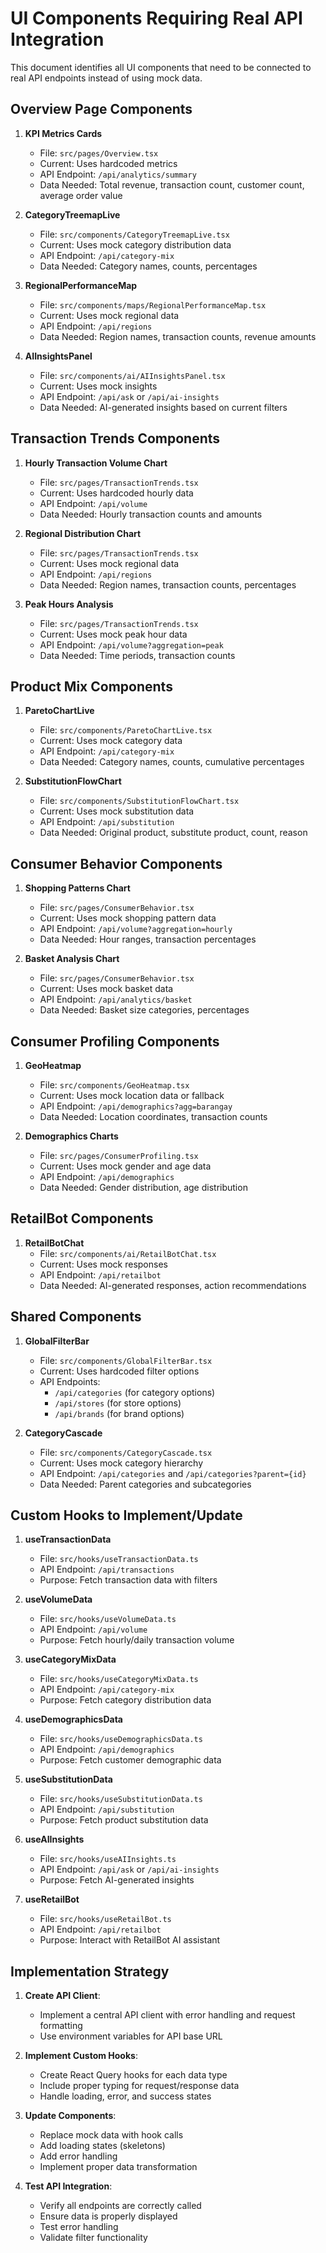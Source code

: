 # UI Components Requiring Real API Integration

This document identifies all UI components that need to be connected to real API endpoints instead of using mock data.

## Overview Page Components

1. **KPI Metrics Cards**
   - File: `src/pages/Overview.tsx`
   - Current: Uses hardcoded metrics
   - API Endpoint: `/api/analytics/summary`
   - Data Needed: Total revenue, transaction count, customer count, average order value

2. **CategoryTreemapLive**
   - File: `src/components/CategoryTreemapLive.tsx`
   - Current: Uses mock category distribution data
   - API Endpoint: `/api/category-mix`
   - Data Needed: Category names, counts, percentages

3. **RegionalPerformanceMap**
   - File: `src/components/maps/RegionalPerformanceMap.tsx`
   - Current: Uses mock regional data
   - API Endpoint: `/api/regions`
   - Data Needed: Region names, transaction counts, revenue amounts

4. **AIInsightsPanel**
   - File: `src/components/ai/AIInsightsPanel.tsx`
   - Current: Uses mock insights
   - API Endpoint: `/api/ask` or `/api/ai-insights`
   - Data Needed: AI-generated insights based on current filters

## Transaction Trends Components

1. **Hourly Transaction Volume Chart**
   - File: `src/pages/TransactionTrends.tsx`
   - Current: Uses hardcoded hourly data
   - API Endpoint: `/api/volume`
   - Data Needed: Hourly transaction counts and amounts

2. **Regional Distribution Chart**
   - File: `src/pages/TransactionTrends.tsx`
   - Current: Uses mock regional data
   - API Endpoint: `/api/regions`
   - Data Needed: Region names, transaction counts, percentages

3. **Peak Hours Analysis**
   - File: `src/pages/TransactionTrends.tsx`
   - Current: Uses mock peak hour data
   - API Endpoint: `/api/volume?aggregation=peak`
   - Data Needed: Time periods, transaction counts

## Product Mix Components

1. **ParetoChartLive**
   - File: `src/components/ParetoChartLive.tsx`
   - Current: Uses mock category data
   - API Endpoint: `/api/category-mix`
   - Data Needed: Category names, counts, cumulative percentages

2. **SubstitutionFlowChart**
   - File: `src/components/SubstitutionFlowChart.tsx`
   - Current: Uses mock substitution data
   - API Endpoint: `/api/substitution`
   - Data Needed: Original product, substitute product, count, reason

## Consumer Behavior Components

1. **Shopping Patterns Chart**
   - File: `src/pages/ConsumerBehavior.tsx`
   - Current: Uses mock shopping pattern data
   - API Endpoint: `/api/volume?aggregation=hourly`
   - Data Needed: Hour ranges, transaction percentages

2. **Basket Analysis Chart**
   - File: `src/pages/ConsumerBehavior.tsx`
   - Current: Uses mock basket data
   - API Endpoint: `/api/analytics/basket`
   - Data Needed: Basket size categories, percentages

## Consumer Profiling Components

1. **GeoHeatmap**
   - File: `src/components/GeoHeatmap.tsx`
   - Current: Uses mock location data or fallback
   - API Endpoint: `/api/demographics?agg=barangay`
   - Data Needed: Location coordinates, transaction counts

2. **Demographics Charts**
   - File: `src/pages/ConsumerProfiling.tsx`
   - Current: Uses mock gender and age data
   - API Endpoint: `/api/demographics`
   - Data Needed: Gender distribution, age distribution

## RetailBot Components

1. **RetailBotChat**
   - File: `src/components/ai/RetailBotChat.tsx`
   - Current: Uses mock responses
   - API Endpoint: `/api/retailbot`
   - Data Needed: AI-generated responses, action recommendations

## Shared Components

1. **GlobalFilterBar**
   - File: `src/components/GlobalFilterBar.tsx`
   - Current: Uses hardcoded filter options
   - API Endpoints: 
     - `/api/categories` (for category options)
     - `/api/stores` (for store options)
     - `/api/brands` (for brand options)

2. **CategoryCascade**
   - File: `src/components/CategoryCascade.tsx`
   - Current: Uses mock category hierarchy
   - API Endpoint: `/api/categories` and `/api/categories?parent={id}`
   - Data Needed: Parent categories and subcategories

## Custom Hooks to Implement/Update

1. **useTransactionData**
   - File: `src/hooks/useTransactionData.ts`
   - API Endpoint: `/api/transactions`
   - Purpose: Fetch transaction data with filters

2. **useVolumeData**
   - File: `src/hooks/useVolumeData.ts`
   - API Endpoint: `/api/volume`
   - Purpose: Fetch hourly/daily transaction volume

3. **useCategoryMixData**
   - File: `src/hooks/useCategoryMixData.ts`
   - API Endpoint: `/api/category-mix`
   - Purpose: Fetch category distribution data

4. **useDemographicsData**
   - File: `src/hooks/useDemographicsData.ts`
   - API Endpoint: `/api/demographics`
   - Purpose: Fetch customer demographic data

5. **useSubstitutionData**
   - File: `src/hooks/useSubstitutionData.ts`
   - API Endpoint: `/api/substitution`
   - Purpose: Fetch product substitution data

6. **useAIInsights**
   - File: `src/hooks/useAIInsights.ts`
   - API Endpoint: `/api/ask` or `/api/ai-insights`
   - Purpose: Fetch AI-generated insights

7. **useRetailBot**
   - File: `src/hooks/useRetailBot.ts`
   - API Endpoint: `/api/retailbot`
   - Purpose: Interact with RetailBot AI assistant

## Implementation Strategy

1. **Create API Client**:
   - Implement a central API client with error handling and request formatting
   - Use environment variables for API base URL

2. **Implement Custom Hooks**:
   - Create React Query hooks for each data type
   - Include proper typing for request/response data
   - Handle loading, error, and success states

3. **Update Components**:
   - Replace mock data with hook calls
   - Add loading states (skeletons)
   - Add error handling
   - Implement proper data transformation

4. **Test API Integration**:
   - Verify all endpoints are correctly called
   - Ensure data is properly displayed
   - Test error handling
   - Validate filter functionality